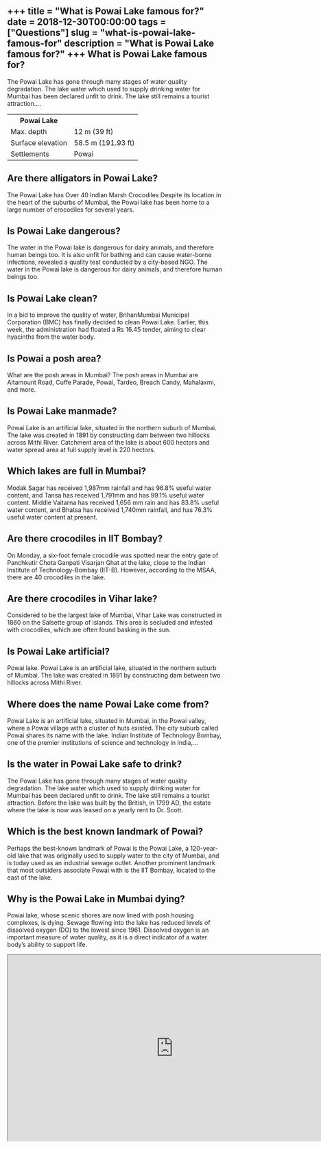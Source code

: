 +++
title = "What is Powai Lake famous for?"
date = 2018-12-30T00:00:00
tags = ["Questions"]
slug = "what-is-powai-lake-famous-for"
description = "What is Powai Lake famous for?"
+++
What is Powai Lake famous for?
------------------------------

The Powai Lake has gone through many stages of water quality degradation. The lake water which used to supply drinking water for Mumbai has been declared unfit to drink. The lake still remains a tourist attraction….

<table><tr><th>Powai Lake</th></tr><tr><td>Max. depth</td><td>12 m (39 ft)</td></tr><tr><td>Surface elevation</td><td>58.5 m (191.93 ft)</td></tr><tr><td>Settlements</td><td>Powai</td></tr></table>

Are there alligators in Powai Lake?
-----------------------------------

The Powai Lake has Over 40 Indian Marsh Crocodiles Despite its location in the heart of the suburbs of Mumbai, the Powai lake has been home to a large number of crocodiles for several years.

Is Powai Lake dangerous?
------------------------

The water in the Powai lake is dangerous for dairy animals, and therefore human beings too. It is also unfit for bathing and can cause water-borne infections, revealed a quality test conducted by a city-based NGO. The water in the Powai lake is dangerous for dairy animals, and therefore human beings too.

Is Powai Lake clean?
--------------------

In a bid to improve the quality of water, BrihanMumbai Municipal Corporation (BMC) has finally decided to clean Powai Lake. Earlier, this week, the administration had floated a Rs 16.45 tender, aiming to clear hyacinths from the water body.

Is Powai a posh area?
---------------------

What are the posh areas in Mumbai? The posh areas in Mumbai are Altamount Road, Cuffe Parade, Powai, Tardeo, Breach Candy, Mahalaxmi, and more.

Is Powai Lake manmade?
----------------------

Powai Lake is an artificial lake, situated in the northern suburb of Mumbai. The lake was created in 1891 by constructing dam between two hillocks across Mithi River. Catchment area of the lake is about 600 hectors and water spread area at full supply level is 220 hectors.

Which lakes are full in Mumbai?
-------------------------------

Modak Sagar has received 1,987mm rainfall and has 96.8% useful water content, and Tansa has received 1,791mm and has 99.1% useful water content. Middle Vaitarna has received 1,656 mm rain and has 83.8% useful water content, and Bhatsa has received 1,740mm rainfall, and has 76.3% useful water content at present.

Are there crocodiles in IIT Bombay?
-----------------------------------

On Monday, a six-foot female crocodile was spotted near the entry gate of Panchkutir Chota Ganpati Visarjan Ghat at the lake, close to the Indian Institute of Technology-Bombay (IIT-B). However, according to the MSAA, there are 40 crocodiles in the lake.

Are there crocodiles in Vihar lake?
-----------------------------------

Considered to be the largest lake of Mumbai, Vihar Lake was constructed in 1860 on the Salsette group of islands. This area is secluded and infested with crocodiles, which are often found basking in the sun.

Is Powai Lake artificial?
-------------------------

Powai lake. Powai Lake is an artificial lake, situated in the northern suburb of Mumbai. The lake was created in 1891 by constructing dam between two hillocks across Mithi River.

Where does the name Powai Lake come from?
-----------------------------------------

Powai Lake is an artificial lake, situated in Mumbai, in the Powai valley, where a Powai village with a cluster of huts existed. The city suburb called Powai shares its name with the lake. Indian Institute of Technology Bombay, one of the premier institutions of science and technology in India,…

Is the water in Powai Lake safe to drink?
-----------------------------------------

The Powai Lake has gone through many stages of water quality degradation. The lake water which used to supply drinking water for Mumbai has been declared unfit to drink. The lake still remains a tourist attraction. Before the lake was built by the British, in 1799 AD, the estate where the lake is now was leased on a yearly rent to Dr. Scott.

Which is the best known landmark of Powai?
------------------------------------------

Perhaps the best-known landmark of Powai is the Powai Lake, a 120-year-old lake that was originally used to supply water to the city of Mumbai, and is today used as an industrial sewage outlet. Another prominent landmark that most outsiders associate Powai with is the IIT Bombay, located to the east of the lake.

Why is the Powai Lake in Mumbai dying?
--------------------------------------

Powai lake, whose scenic shores are now lined with posh housing complexes, is dying. Sewage flowing into the lake has reduced levels of dissolved oxygen (DO) to the lowest since 1961. Dissolved oxygen is an important measure of water quality, as it is a direct indicator of a water body’s ability to support life.

<iframe allow="accelerometer; autoplay; clipboard-write; encrypted-media; gyroscope; picture-in-picture" allowfullscreen="" class="__youtube_prefs__  epyt-is-override  no-lazyload" data-no-lazy="1" data-origheight="433" data-origwidth="770" data-skipgform_ajax_framebjll="" height="433" id="_ytid_63243" loading="lazy" src="https://www.youtube.com/embed/kz_Sy9ijlCU?enablejsapi=1&autoplay=0&cc_load_policy=0&cc_lang_pref=&iv_load_policy=1&loop=0&modestbranding=0&rel=1&fs=1&playsinline=0&autohide=2&theme=dark&color=red&controls=1&" title="YouTube player" width="770"></iframe>